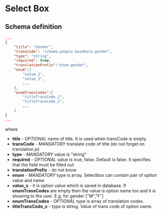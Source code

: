 # Select Box

## Schema definition
```json
...
{
	"title": "Gender",
	"transCode": "schema.people.baseData.gender",
	"type": "string",
	"required": true,
	"translationPrefix":"enum.gender",
	"enum":[
		"value_1",
		"value_2",
		...
	],
	"enumTransCodes":[
		"titleTransCode_1",
		"titleTransCode_2",
		...
	]
}
...
```

where
* **title** - *OPTIONAL* name of title. It is used when transCode is empty 
* **transCode** - *MANDATORY* translate code of title (do not forget on translation.js)
* **type** - *MANDATORY* value is "string"
* **required** - *OPTIONAL* value is true, false. Default is false. It specifies that the field must be filled out
* **translationPrefix** - do not know
* **enum** - *MANDATORY* type is array. Selectbox can contain pair of option value and name 
 * **value_x** - it is option value which is saved in database. If **enumTransCodes** are empty then the value is option name too and it is showing to the user. E.g. for gender ["M","F"]
* **enumTransCodes** - *OPTIONAL* type is array of translation codes.
 * **titleTransCode_x** - type is string. Value of trans code of option name. 

